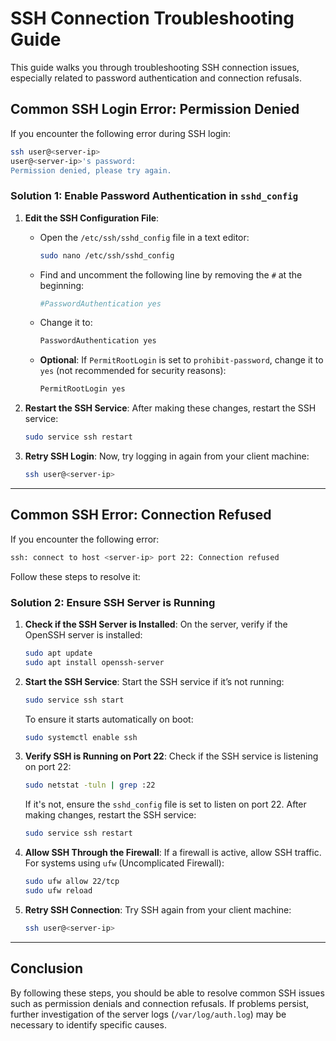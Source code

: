 # SSH Connection Troubleshooting Guide

This guide walks you through troubleshooting SSH connection issues, especially related to password authentication and connection refusals.

## Common SSH Login Error: Permission Denied

If you encounter the following error during SSH login:

```bash
ssh user@<server-ip>
user@<server-ip>'s password:
Permission denied, please try again.
```

### Solution 1: Enable Password Authentication in `sshd_config`

1. **Edit the SSH Configuration File**:
   - Open the `/etc/ssh/sshd_config` file in a text editor:
   
     ```bash
     sudo nano /etc/ssh/sshd_config
     ```
   
   - Find and uncomment the following line by removing the `#` at the beginning:

     ```bash
     #PasswordAuthentication yes
     ```

   - Change it to:

     ```bash
     PasswordAuthentication yes
     ```

   - **Optional**: If `PermitRootLogin` is set to `prohibit-password`, change it to `yes` (not recommended for security reasons):

     ```bash
     PermitRootLogin yes
     ```

2. **Restart the SSH Service**:
   After making these changes, restart the SSH service:

   ```bash
   sudo service ssh restart
   ```

3. **Retry SSH Login**:
   Now, try logging in again from your client machine:

   ```bash
   ssh user@<server-ip>
   ```

---

## Common SSH Error: Connection Refused

If you encounter the following error:

```bash
ssh: connect to host <server-ip> port 22: Connection refused
```

Follow these steps to resolve it:

### Solution 2: Ensure SSH Server is Running

1. **Check if the SSH Server is Installed**:
   On the server, verify if the OpenSSH server is installed:

   ```bash
   sudo apt update
   sudo apt install openssh-server
   ```

2. **Start the SSH Service**:
   Start the SSH service if it’s not running:

   ```bash
   sudo service ssh start
   ```

   To ensure it starts automatically on boot:

   ```bash
   sudo systemctl enable ssh
   ```

3. **Verify SSH is Running on Port 22**:
   Check if the SSH service is listening on port 22:

   ```bash
   sudo netstat -tuln | grep :22
   ```

   If it's not, ensure the `sshd_config` file is set to listen on port 22. After making changes, restart the SSH service:

   ```bash
   sudo service ssh restart
   ```

4. **Allow SSH Through the Firewall**:
   If a firewall is active, allow SSH traffic. For systems using `ufw` (Uncomplicated Firewall):

   ```bash
   sudo ufw allow 22/tcp
   sudo ufw reload
   ```

5. **Retry SSH Connection**:
   Try SSH again from your client machine:

   ```bash
   ssh user@<server-ip>
   ```

---

## Conclusion

By following these steps, you should be able to resolve common SSH issues such as permission denials and connection refusals. If problems persist, further investigation of the server logs (`/var/log/auth.log`) may be necessary to identify specific causes.
